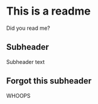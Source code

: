 # This is a readme

Did you read me?


## Subheader

Subheader text


## Forgot this subheader

WHOOPS
